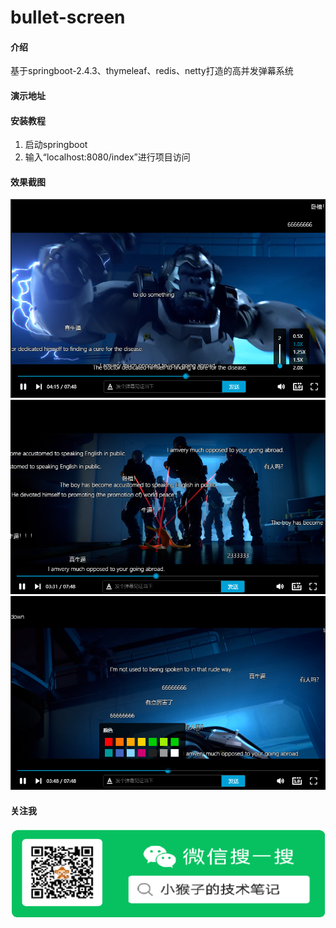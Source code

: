 # bullet-screen

#### 介绍
基于springboot-2.4.3、thymeleaf、redis、netty打造的高并发弹幕系统

#### 演示地址

#### 安装教程

1.  启动springboot
2.  输入“localhost:8080/index”进行项目访问

#### 效果截图
![avatar](/images/1.png)
![avatar](/images/2.png)
![avatar](/images/3.png)

#### 关注我

![avatar](/images/WeChat.png)